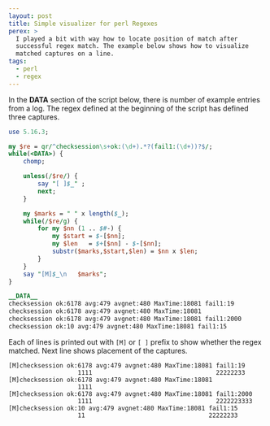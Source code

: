 ```yaml
---
layout: post
title: Simple visualizer for perl Regexes
perex: >
  I played a bit with way how to locate position of match after
  successful regex match. The example below shows how to visualize
  matched captures on a line.
tags:
  - perl
  - regex
---
```


In the **DATA** section of the script below, there is number of example entries
from a log. The regex defined at the beginning of the script has defined three
captures.

```perl
use 5.16.3; 

my $re = qr/^checksession\s+ok:(\d+).*?(fail1:(\d+))?$/;
while(<DATA>) {
    chomp;

    unless(/$re/) {
        say "[ ]$_" ;
        next;
    }

    my $marks = " " x length($_);
    while(/$re/g) {
        for my $nn (1 .. $#-) {
            my $start = $-[$nn];
            my $len   = $+[$nn] - $-[$nn];
            substr($marks,$start,$len) = $nn x $len;
        }
    }
    say "[M]$_\n   $marks";
}

__DATA__
checksession ok:6178 avg:479 avgnet:480 MaxTime:18081 fail1:19
checksession ok:6178 avg:479 avgnet:480 MaxTime:18081
checksession ok:6178 avg:479 avgnet:480 MaxTime:18081 fail1:2000
checksession ok:10 avg:479 avgnet:480 MaxTime:18081 fail1:15
```

Each of lines is printed out with `[M]` or `[ ]` prefix to show whether the regex 
matched. Next line shows placement of the captures.

```
[M]checksession ok:6178 avg:479 avgnet:480 MaxTime:18081 fail1:19
                   1111                                  22222233
[M]checksession ok:6178 avg:479 avgnet:480 MaxTime:18081
                   1111                                 
[M]checksession ok:6178 avg:479 avgnet:480 MaxTime:18081 fail1:2000
                   1111                                  2222223333
[M]checksession ok:10 avg:479 avgnet:480 MaxTime:18081 fail1:15
                   11                                  22222233
```
